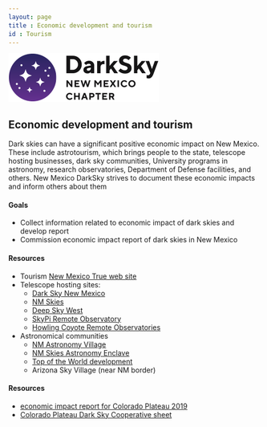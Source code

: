 ```yaml
---
layout: page
title : Economic development and tourism
id : Tourism
---
```


![logo](../logo.png)

## Economic development and tourism

Dark skies can have a significant positive economic impact on New Mexico. 
These include astrotourism, which brings people to the state, telescope
hosting businesses, dark sky communities, University programs in
astronomy, research observatories, Department of Defense facilities,
and others. New Mexico DarkSky strives to document these economic
impacts and inform others about them

#### Goals 

- Collect information related to economic impact of dark skies and develop report
- Commission economic impact report of dark skies in New Mexico

#### Resources

- Tourism [New Mexico True web site](https://www.newmexico.org/darkskies/)
- Telescope hosting sites:
  - [Dark Sky New Mexico](https://darkskynewmexico.com/)
  - [NM Skies](https://nmskies.com/)
  - [Deep Sky West](https://nmskies.com/)
  - [SkyPi Remote Observatory](https://skypionline.com/)
  - [Howling Coyote Remote Observatories](https://hcronewmexico.com/)
- Astronomical communities
  - [NM Astronomy Village](https://www.facebook.com/NewMexicoAstronomyVillage/)
  - [NM Skies Astronomy Enclave](https://www.nmsouthernskies.com/)
  - [Top of the World development](https://www.topoftheworldland.com/)
  - Arizona Sky Village (near NM border)

#### Resources

- [economic impact report for Colorado Plateau 2019](https://bearworks.missouristate.edu/articles-chpa/8/)
- [Colorado Plateau Dark Sky Cooperative sheet](https://brdarkskies.org/wp-content/uploads/2021/10/economicsofdarkskiesbrief_9-23-21.pdf)
